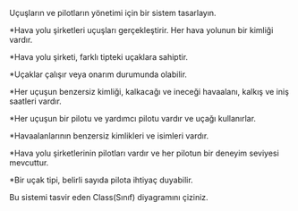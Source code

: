Uçuşların ve pilotların yönetimi için bir sistem tasarlayın.

*Hava yolu şirketleri uçuşları gerçekleştirir. Her hava yolunun bir kimliği vardır.

*Hava yolu şirketi, farklı tipteki uçaklara sahiptir.

*Uçaklar çalışır veya onarım durumunda olabilir.

*Her uçuşun benzersiz kimliği, kalkacağı ve ineceği havaalanı, kalkış ve iniş saatleri vardır.

*Her uçuşun bir pilotu ve yardımcı pilotu vardır ve uçağı kullanırlar.

*Havaalanlarının benzersiz kimlikleri ve isimleri vardır.

*Hava yolu şirketlerinin pilotları vardır ve her pilotun bir deneyim seviyesi mevcuttur.

*Bir uçak tipi, belirli sayıda pilota ihtiyaç duyabilir.

Bu sistemi tasvir eden Class(Sınıf) diyagramını çiziniz.
